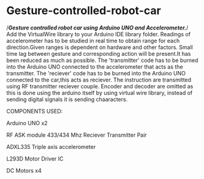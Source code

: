 # Gesture-controlled-robot-car
/***Gesture controlled robot car using Arduino UNO and Accelerometer.***/
Add the VirtualWire library to your Arduino IDE library folder.
Readings of accelerometer has to be studied in real time to obtain range for each direction.Given ranges is dependent on hardware and other factors.
Small time lag between gesture and corresponding action will be present.It has been reduced as much as possible.
The 'transmitter' code has to be burned into the Arduino UNO connected to the accelerometer that acts as the transmitter.
The 'reciever' code has to be burned into the Arduino UNO connected to the car,this acts as reciever.
The instruction are transmitted using RF transmitter reciever couple. Encoder and decoder are omitted as this is done using the arduino itself by using virtual wire library, instead of sending digital signals it is sending chaaracters.

COMPONENTS USED:

Arduino UNO x2

RF ASK module 433/434 Mhz Reciever Transmitter Pair

ADXL335 Triple axis accelerometer

L293D Motor Driver IC

DC Motors x4

